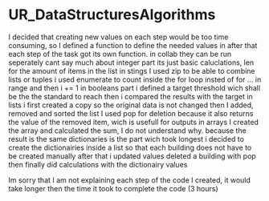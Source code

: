 # UR_DataStructuresAlgorithms
I decided that creating new values on each step would be too time consuming, so I defined a function to define the needed values in
after that each step of the task got its own function. in collab they can be run seperately
cant say much about integer part its just basic caluclations, len for the amount of items in the list
in stings I used zip to be able to combine lists or tuples
  i used enumerate to count inside the for loop insted of for ... in range and then i += 1
in booleans part i defined a target threshold wich shall be the the standard to reach 
  then i compared the results with the target
in lists i first created a copy so the original data is not changed
  then I added, removed and sorted the list
  I used pop for deletion because it also returns the value of the removed item, wich is usefull for outputs
in arrays I created the array and calculated the sum, I do not understand why. because the result is the same
dictionaries is the part wich took longest
i decided to create the dictionairies inside a list so that each building does not have to be created manually
  after that i updated values
  deleted a building with pop
  then finally did calculations with the dictionairy values

Im sorry that I am not explaining each step of the code I created, it would take longer then the time it took to complete the code (3 hours)

